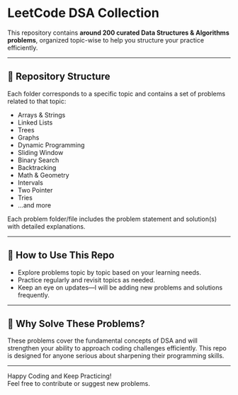 # LeetCode DSA Collection

This repository contains **around 200 curated Data Structures & Algorithms problems**, organized topic-wise to help you structure your practice efficiently.

---

## 📂 Repository Structure

Each folder corresponds to a specific topic and contains a set of problems related to that topic:

- Arrays & Strings
- Linked Lists
- Trees
- Graphs
- Dynamic Programming
- Sliding Window
- Binary Search
- Backtracking
- Math & Geometry
- Intervals
- Two Pointer
- Tries
- ...and more

Each problem folder/file includes the problem statement and solution(s) with detailed explanations.

---

## 📖 How to Use This Repo

- Explore problems topic by topic based on your learning needs.
- Practice regularly and revisit topics as needed.
- Keep an eye on updates—I will be adding new problems and solutions frequently.

---

## 🎯 Why Solve These Problems?

These problems cover the fundamental concepts of DSA and will strengthen your ability to approach coding challenges efficiently. This repo is designed for anyone serious about sharpening their programming skills.

---

Happy Coding and Keep Practicing!  
Feel free to contribute or suggest new problems.


